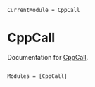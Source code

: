 ```@meta
CurrentModule = CppCall
```

# CppCall

Documentation for [CppCall](https://github.com/Gnimuc/CppCall.jl).

```@index
```

```@autodocs
Modules = [CppCall]
```
